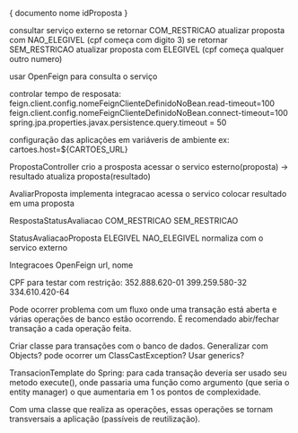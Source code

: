 {
	documento
	nome
	idProposta
}

consultar serviço externo
se retornar COM_RESTRICAO atualizar proposta com NAO_ELEGIVEL (cpf começa com digito 3)
se retornar SEM_RESTRICAO atualizar proposta com ELEGIVEL (cpf começa qualquer outro numero)

usar OpenFeign para consulta o serviço

controlar tempo de resposata:
feign.client.config.nomeFeignClienteDefinidoNoBean.read-timeout=100
feign.client.config.nomeFeignClienteDefinidoNoBean.connect-timeout=100
spring.jpa.properties.javax.persistence.query.timeout = 50

configuração das aplicações em variáveris de ambiente
ex: cartoes.host=${CARTOES_URL}


PropostaController
crio a prosposta
acessar o servico esterno(proposta) -> resultado
atualiza proposta(resultado)

AvaliarProposta
implementa integracao
acessa o servico
colocar resultado em uma proposta

RespostaStatusAvaliacao
COM_RESTRICAO SEM_RESTRICAO 

StatusAvaliacaoProposta
ELEGIVEL NAO_ELEGIVEL
normaliza com o servico externo

Integracoes OpenFeign
url, nome

CPF para testar com restrição:
352.888.620-01
399.259.580-32
334.610.420-64

Pode ocorrer problema com um fluxo onde uma transação está aberta e várias operações de banco estão ocorrendo. É recomendado
abir/fechar transação a cada operação feita.

Criar classe para transações com o banco de dados.
Generalizar com Objects? pode ocorrer um ClassCastException?
Usar generics?

TransacionTemplate do Spring:
para cada transação deveria ser usado seu metodo execute(), onde passaria uma função como argumento (que seria o entity manager)
o que aumentaria em 1 os pontos de complexidade.

Com uma classe que realiza as operações, essas operações se tornam transversais a aplicação (passíveis de reutilização).







